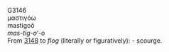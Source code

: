 G3146  
μαστιγόω  
mastigoō  
*mas-tig-o‘-o*  
From [3148](g3148) to *flog* (literally or figuratively): - scourge.  
